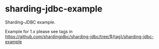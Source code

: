 # sharding-jdbc-example

Sharding-JDBC example.

Example for 1.x please see tags in https://github.com/shardingjdbc/sharding-jdbc/tree/${tag}/sharding-jdbc-example
